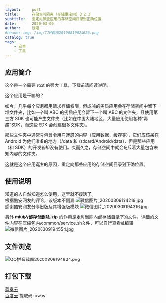 ```yaml
---
layout:     post
title:      存储空间隔离（存储重定向）3.2.3
subtitle:   重定向那些应用的存储空间目录到正确位置
date:       2020-03-09
author:     浅唱
#header-img: /img/TIM截图20190810024626.png
catalog: true
tags:
    - 安卓
    - 工具
---
```



## 应用简介
这个是一个需要 root 的强大工具，下载前请阅读说明。  
  
这个应用是干嘛的？  
  
如今，几乎每个应用都用请求存储权限，但成吨的劣质应用会在存储空间中留下一堆文件夹，比如一个叫 ABC 的劣质应用会留下一个叫 ABC 的文件夹，且使用第三方 SDK 也可能产生文件夹（比如在中国大陆地区，大量应用使用各种“毒瘤”SDK，而这些 SDK 会创建很多文件夹）。  
  
那些文件夹中通常只包含令用户迷惑的内容（应用数据、缓存等），它们应该呆在 Android 为他们准备的地方（/data 和 /sdcard/Android/data），但是那些应用（和 SDK）的开发者却没有使用。久而久之，存储空间中就会充斥着大量包含未知内容的文件夹。  
  
这就是这个应用诞生的原因，重定向那些应用的存储空间目录到正确位置。  

## 使用说明
知道的人自然知道怎么使用，这里就不废话了。  
根据酷安网友的评论，该版本不侧漏
![微信图片_20200309194219.jpg](https://cdn.jsdelivr.net/gh/qcnhy/img/微信图片_20200309194219.jpg)  
感谢酷安网友分享旧版及其增强版模块
![微信图片_20200309194316.jpg](https://cdn.jsdelivr.net/gh/qcnhy/img/微信图片_20200309194316.jpg)  
  
另外 **miui内部存储删除.zip** 的作用是定时删除内部存储目录下的文件，详细的文件内容在压缩包内/common/service.sh文件，可以自行查看或编辑  
![微信图片_20200309194554.jpg](https://cdn.jsdelivr.net/gh/qcnhy/img/微信图片_20200309194554.jpg)

## 文件浏览
![QQ拼音截图20200309194924.png](https://cdn.jsdelivr.net/gh/qcnhy/img/QQ拼音截图20200309194924.png)

## 打包下载
[蓝奏云](https://www.lanzous.com/ia3bxjg)   
[百度云](https://pan.baidu.com/s/1G_YcCe3-vDXbgBmaRvkgVQ) 提取码: xwas  
      
